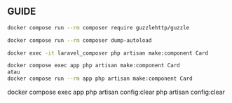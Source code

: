 ## GUIDE

```bash
docker compose run --rm composer require guzzlehttp/guzzle
```

```bash
docker compose run --rm composer dump-autoload
```

```bash
docker exec -it laravel_composer php artisan make:component Card

docker compose exec app php artisan make:component Card
atau
docker compose run --rm app php artisan make:component Card
```

docker compose exec app php artisan config:clear
php artisan config:clear
